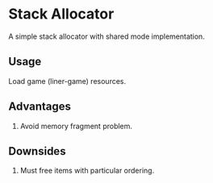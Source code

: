 # Stack Allocator

A simple stack allocator with shared mode implementation.

## Usage

Load game (liner-game) resources.

## Advantages

1. Avoid memory fragment problem.

## Downsides

1. Must free items with particular ordering.